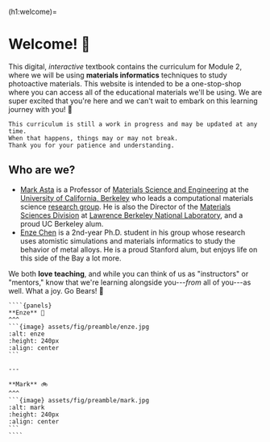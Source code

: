 (h1:welcome)=
# Welcome! 👋

This digital, *interactive* textbook contains the curriculum for Module 2, where we will be using **materials informatics** techniques to study photoactive materials.
This website is intended to be a one-stop-shop where you can access all of the educational materials we'll be using.
We are super excited that you're here and we can't wait to embark on this learning journey with you! 🌱


```{warning}
This curriculum is still a work in progress and may be updated at any time. 
When that happens, things may or may not break.
Thank you for your patience and understanding.
```


## Who are we?   

- [Mark Asta](https://mse.berkeley.edu/people_new/asta/) is a Professor of [Materials Science and Engineering](https://mse.berkeley.edu/) at the [University of California, Berkeley](https://www.berkeley.edu/) who leads a computational materials science [research group](https://asta.mse.berkeley.edu/).
He is also the Director of the [Materials Sciences Division](https://www2.lbl.gov/msd/) at [Lawrence Berkeley National Laboratory](https://www.lbl.gov/), and a proud UC Berkeley alum.
- [Enze Chen](https://enze-chen.github.io/) is a 2nd-year Ph.D. student in his group whose research uses atomistic simulations and materials informatics to study the behavior of metal alloys.
He is a proud Stanford alum, but enjoys life on this side of the Bay a lot more.


We both **love teaching**, and while you can think of us as "instructors" or "mentors," know that we're learning alongside you---_from_ all of you---as well.
What a joy.
Go Bears! 🐻


`````{toggle}
````{panels}
**Enze** 🐢
^^^
```{image} assets/fig/preamble/enze.jpg
:alt: enze
:height: 240px
:align: center
```

---

**Mark** 🚲
^^^
```{image} assets/fig/preamble/mark.jpg
:alt: mark
:height: 240px
:align: center
```
````
`````